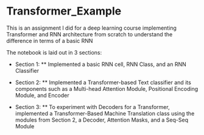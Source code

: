 # Transformer_Example
This is an assignment I did for a deep learning course implementing Transformer and RNN architecture from scratch to understand the difference in terms of a basic RNN

The notebook is laid out in 3 sections:

*   Section 1:
**    Implemented a basic RNN cell, RNN Class, and an RNN Classifier
 
*   Section 2:
**   Implemented a Transformer-based Text classifier and its components such as a Multi-head Attention Module, Positional Encoding Module, and Encoder

*   Section 3:
**   To experiment with Decoders for a Transformer, implemented a Transformer-Based Machine Translation class using the modules from Section 2, a Decoder, Attention Masks, and a Seq-Seq Module
